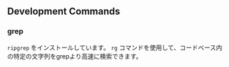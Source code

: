 ## Development Commands

### grep

`ripgrep` をインストールしています。 `rg` コマンドを使用して、コードベース内の特定の文字列をgrepより高速に検索できます。

